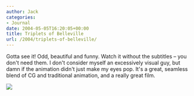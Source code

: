 ```yaml
---
author: Jack
categories:
- Journal
date: 2004-05-05T16:20:05+00:00
title: Triplets of Belleville
url: /2004/triplets-of-belleville/
---
```


Gotta see it! Odd, beautiful and funny. Watch it without the subtitles &#8211; you don't need them. I don't consider myself an excessively visual guy, but damn if the animation didn't just make my eyes pop. It's a great, seamless blend of CG and traditional animation, and a really great film.

![][1]

 [1]: /images/blog/triplets.gif